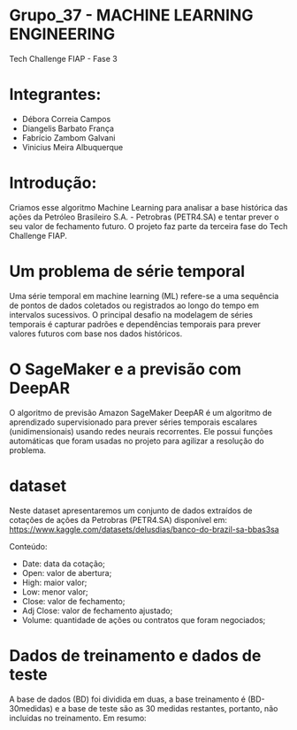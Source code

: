 # Grupo_37 -  MACHINE LEARNING ENGINEERING

Tech Challenge FIAP - Fase 3

# Integrantes: 
- Débora Correia Campos
- Diangelis Barbato França
- Fabrício Zambom Galvani
- Vinicius Meira Albuquerque

# Introdução:
Criamos esse algoritmo Machine Learning para analisar a base histórica das ações da Petróleo Brasileiro S.A. - Petrobras (PETR4.SA) e tentar prever o seu valor de fechamento futuro. O projeto faz parte da terceira fase do Tech Challenge FIAP.
# Um problema de série temporal 
Uma série temporal em machine learning (ML) refere-se a uma sequência de pontos de dados coletados ou registrados ao longo do tempo em intervalos sucessivos. O principal desafio na modelagem de séries temporais é capturar padrões e dependências temporais para prever valores futuros com base nos dados históricos.

# O SageMaker e a previsão com DeepAR
O algoritmo de previsão Amazon SageMaker DeepAR é um algoritmo de aprendizado supervisionado para prever séries temporais escalares (unidimensionais) usando redes neurais recorrentes. Ele possui funções automáticas que foram usadas no projeto para agilizar a resolução do problema.

# dataset
Neste dataset apresentaremos um conjunto de dados extraídos de cotações de ações da Petrobras (PETR4.SA) disponível em: https://www.kaggle.com/datasets/delusdias/banco-do-brazil-sa-bbas3sa

Conteúdo:
- Date: data da cotação;
- Open: valor de abertura;
- High: maior valor;
- Low: menor valor;
- Close: valor de fechamento;
- Adj Close: valor de fechamento ajustado;
- Volume: quantidade de ações ou contratos que foram negociados;

# Dados de treinamento e dados de teste
A base de dados (BD) foi dividida em duas, a base treinamento é (BD-30medidas) e a base de teste são as 30 medidas restantes, portanto, não incluidas no treinamento. 
Em resumo:

